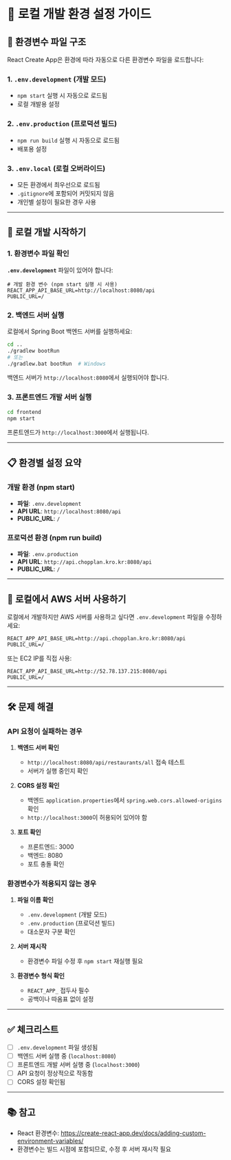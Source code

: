 # 🔧 로컬 개발 환경 설정 가이드

## 📝 환경변수 파일 구조

React Create App은 환경에 따라 자동으로 다른 환경변수 파일을 로드합니다:

### 1. `.env.development` (개발 모드)
- `npm start` 실행 시 자동으로 로드됨
- 로컬 개발용 설정

### 2. `.env.production` (프로덕션 빌드)
- `npm run build` 실행 시 자동으로 로드됨
- 배포용 설정

### 3. `.env.local` (로컬 오버라이드)
- 모든 환경에서 최우선으로 로드됨
- `.gitignore`에 포함되어 커밋되지 않음
- 개인별 설정이 필요한 경우 사용

---

## 🚀 로컬 개발 시작하기

### 1. 환경변수 파일 확인

**`.env.development`** 파일이 있어야 합니다:
```env
# 개발 환경 변수 (npm start 실행 시 사용)
REACT_APP_API_BASE_URL=http://localhost:8080/api
PUBLIC_URL=/
```

### 2. 백엔드 서버 실행

로컬에서 Spring Boot 백엔드 서버를 실행하세요:
```bash
cd ..
./gradlew bootRun
# 또는
./gradlew.bat bootRun  # Windows
```

백엔드 서버가 `http://localhost:8080`에서 실행되어야 합니다.

### 3. 프론트엔드 개발 서버 실행

```bash
cd frontend
npm start
```

프론트엔드가 `http://localhost:3000`에서 실행됩니다.

---

## 📋 환경별 설정 요약

### 개발 환경 (npm start)
- **파일**: `.env.development`
- **API URL**: `http://localhost:8080/api`
- **PUBLIC_URL**: `/`

### 프로덕션 환경 (npm run build)
- **파일**: `.env.production`
- **API URL**: `http://api.chopplan.kro.kr:8080/api`
- **PUBLIC_URL**: `/`

---

## 🔄 로컬에서 AWS 서버 사용하기

로컬에서 개발하지만 AWS 서버를 사용하고 싶다면 `.env.development` 파일을 수정하세요:

```env
REACT_APP_API_BASE_URL=http://api.chopplan.kro.kr:8080/api
PUBLIC_URL=/
```

또는 EC2 IP를 직접 사용:
```env
REACT_APP_API_BASE_URL=http://52.78.137.215:8080/api
PUBLIC_URL=/
```

---

## 🛠️ 문제 해결

### API 요청이 실패하는 경우

1. **백엔드 서버 확인**
   - `http://localhost:8080/api/restaurants/all` 접속 테스트
   - 서버가 실행 중인지 확인

2. **CORS 설정 확인**
   - 백엔드 `application.properties`에서 `spring.web.cors.allowed-origins` 확인
   - `http://localhost:3000`이 허용되어 있어야 함

3. **포트 확인**
   - 프론트엔드: 3000
   - 백엔드: 8080
   - 포트 충돌 확인

### 환경변수가 적용되지 않는 경우

1. **파일 이름 확인**
   - `.env.development` (개발 모드)
   - `.env.production` (프로덕션 빌드)
   - 대소문자 구분 확인

2. **서버 재시작**
   - 환경변수 파일 수정 후 `npm start` 재실행 필요

3. **환경변수 형식 확인**
   - `REACT_APP_` 접두사 필수
   - 공백이나 따옴표 없이 설정

---

## ✅ 체크리스트

- [ ] `.env.development` 파일 생성됨
- [ ] 백엔드 서버 실행 중 (`localhost:8080`)
- [ ] 프론트엔드 개발 서버 실행 중 (`localhost:3000`)
- [ ] API 요청이 정상적으로 작동함
- [ ] CORS 설정 확인됨

---

## 📚 참고

- React 환경변수: https://create-react-app.dev/docs/adding-custom-environment-variables/
- 환경변수는 빌드 시점에 포함되므로, 수정 후 서버 재시작 필요


